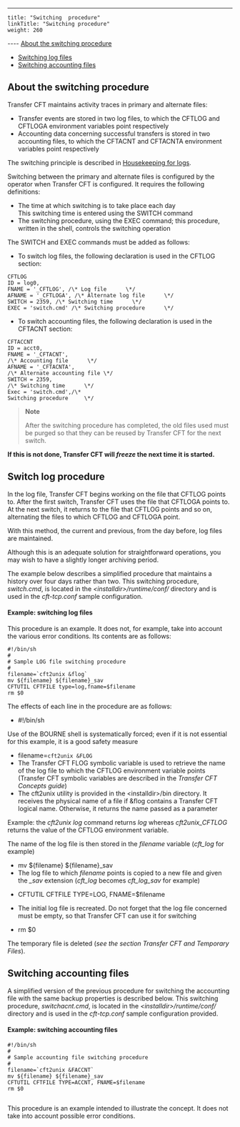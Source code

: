 ---
    title: "Switching  procedure"
    linkTitle: "Switching procedure"
    weight: 260
----   [About
    the switching procedure](#About_the_switching_procedure)
- [Switching
    log files](#Switching_log_procedure)
- [Switching
    accounting files](#Switching_accounting_files)

<span id="About_the_switching_procedure"></span>

## About the switching procedure

Transfer CFT maintains activity traces in primary and alternate files:

- Transfer events
    are stored in two log files, to which the CFTLOG and CFTLOGA environment
    variables point respectively
- Accounting data
    concerning successful transfers is stored in two accounting files, to
    which the CFTACNT and CFTACNTA environment variables point respectively

The switching principle is described in [Housekeeping for logs](../../../../../admin_intro/admin_monitoring_intro/housekeeping_logs).

Switching between the primary and alternate files is configured by the
operator when Transfer CFT is configured. It requires the following definitions:

- The time at which
    switching is to take place each day  
    This switching time is entered using the SWITCH command
- The switching procedure,
    using the EXEC command; this procedure, written in the shell, controls
    the switching operation

The SWITCH and EXEC commands must be added as follows:

- To switch log files,
    the following declaration is used in the CFTLOG section:

```
CFTLOG
ID = log0,
FNAME = '_CFTLOG', /\* Log file      \*/
AFNAME = '_CFTLOGA', /\* Alternate log file      \*/
SWITCH = 2359, /\* Switching time      \*/
EXEC = 'switch.cmd' /\* Switching procedure      \*/
```

- To switch accounting
    files, the following declaration is used in the CFTACNT section:

```
CFTACCNT
ID = acct0,
FNAME = '_CFTACNT',
/\* Accounting file      \*/
AFNAME = '_CFTACNTA',
/\* Alternate accounting file \*/
SWITCH = 2359,
/\* Switching time      \*/
Exec = 'switch.cmd',/\*
Switching procedure     \*/
```

> **Note**
>
> After the switching procedure has completed, the old files used must
> be purged so that they can be reused by Transfer CFT for the next switch.

**If this is not done, Transfer CFT will
*freeze* the next time it is started.**

<span id="Switching_log_procedure"></span>

## Switch log procedure

In the log file, Transfer CFT begins working on the file that CFTLOG
points to. After the first switch, Transfer CFT uses the file that CFTLOGA
points to. At the next switch, it returns to the file that CFTLOG
points and so on, alternating the files to which CFTLOG and CFTLOGA
point.

With this method, the current and previous, from the day before, log
files are maintained.

Although this is an adequate solution for straightforward operations,
you may wish to have a slightly longer archiving period.

The example below describes a simplified procedure that maintains a
history over four days rather than two. This switching procedure, <span id="switch_cmd"></span>*switch.cmd*, is located
in the *&lt;installdir>/runtime/conf/* directory and is used in the *cft-tcp.conf*
sample configuration.

#### Example: switching log files

This procedure is an example. It does not, for example, take into account
the various error conditions. Its contents are as follows:

```
#!/bin/sh
#
# Sample LOG file switching procedure
#
filename=`cft2unix &flog`
mv ${filename} ${filename}_sav
CFTUTIL CFTFILE type=log,fname=$filename
rm $0
```

The effects of each line in the procedure are as follows:

- #!/bin/sh

Use of the BOURNE shell is systematically forced;
even if it is not essential for this example, it is a good safety measure

- filename=`cft2unix
    &FLOG`
- The Transfer
    CFT FLOG symbolic variable is used to retrieve the name of the log file
    to which the CFTLOG environment variable points (Transfer CFT symbolic
    variables are described in the *Transfer CFT Concepts guide*)
- The cft2unix
    utility is provided in the &lt;installdir>/bin directory. It receives the physical
    name of a file if &flog contains a Transfer CFT logical name. Otherwise,
    it returns the name passed as a parameter  
      

Example: the *cft2unix log* command returns *log* whereas
*cft2unix_CFTLOG* returns the value of the CFTLOG environment
variable.

The name of the log file is then stored in the *filename* variable
(*cft_log* for example)

- mv ${filename}
    ${filename}_sav
- The log file
    to which *filename* points is copied to a new file and given the
    *_sav* extension (*cft_log* becomes *cft_log_sav* for example)

<!-- -->

- CFTUTIL CFTFILE
    TYPE=LOG, FNAME=$filename

<!-- -->

- The initial
    log file is recreated. Do not forget that the log file concerned must
    be empty, so that Transfer CFT can use it for switching

<!-- -->

- rm $0

The temporary file is deleted (*see the section Transfer
CFT and Temporary Files*).

<span id="Switching_accounting_files"></span>

## Switching accounting files

A simplified version of the previous procedure for switching the accounting
file with the same backup properties is described below. This switching
procedure, *switchacnt.cmd*, is located in the *&lt;installdir>/runtime/conf/* directory
and is used in the *cft-tcp.conf* sample
configuration provided.

#### Example: switching accounting files

```
#!/bin/sh
#
# Sample accounting file switching procedure
#
filename=`cft2unix &FACCNT`
mv ${filename} ${filename}_sav
CFTUTIL CFTFILE TYPE=ACCNT, FNAME=$filename
rm $0
 
```

This procedure is an example intended to illustrate the concept. It
does not take into account possible error conditions.
